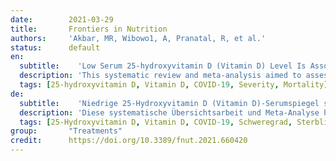 ```yaml
---
date:        2021-03-29
title:       Frontiers in Nutrition
authors:     'Akbar, MR, Wibowo1, A, Pranatal, R, et al.'
status:      default
en:
  subtitle:    'Low Serum 25-hydroxyvitamin D (Vitamin D) Level Is Associated With Susceptibility to COVID-19, Severity, and Mortality: A Systematic Review and Meta-Analysis'
  description: 'This systematic review and meta-analysis aimed to assess whether low serum 25-hydroxyvitamin D (25-OHD) level is associated with susceptibility to COVID-19, severity, and mortality related to COVID-19. Systematic literature searches of PubMed, Scopus, and Embase database up until 9 December 2020. We include published observational prospective and retrospective studies with information on 25-OHD that reported main/secondary outcome. Low serum 25-OHD refers to participants with serum 25-OHD level below a cut-off point ranging from 20 to 30 ng/mL. Other cut-off values were excluded to reduce heterogeneity. The main outcome was mortality defined as non-survivor/death. The secondary outcome was susceptibility and severe COVID-19. There were 14 studies comprising of 999,179 participants. Low serum 25-OHD was associated with higher rate of COVID-19 infection compared to the control group. Higher rate of severe COVID-19 was observed in patients with low serum 25-OHD. Low serum 25-OHD was associated with higher mortality. Meta-regression analysis showed that the association between low serum 25-OHD and mortality was affected by male gender, diabetes. Low serum 25-OHD level was associated with COVID-19 infection, severe presentation, and mortality.'
  tags: [25-hydroxyvitamin D, Vitamin D, COVID-19, Severity, Mortality]
de: 
  subtitle:    'Niedrige 25-Hydroxyvitamin D (Vitamin D)-Serumspiegel sind mit der Anfälligkeit für COVID-19, dem Schweregrad und der Sterblichkeit verbunden: Eine systematische Überprüfung und Meta-Analyse'
  description: 'Diese systematische Übersichtsarbeit und Meta-Analyse hatte das Ziel zu beurteilen, ob ein niedriger Serumspiegel von 25-Hydroxyvitamin D (25-OHD) mit der Anfälligkeit für COVID-19, dem Schweregrad und der Sterblichkeit im Zusammenhang mit COVID-19 verbunden ist. Die systematische Literatursuche erfolgte in den Datenbanken PubMed, Scopus und Embase bis zum 9. Dezember 2020. Wir schließen veröffentlichte prospektive und retrospektive Beobachtungsstudien mit Informationen über 25-OHD ein, die über Haupt-/Sekundärergebnisse berichten. Der Begriff "niedriger 25-OHD-Serumspiegel" bezieht sich auf Teilnehmer mit einem 25-OHD-Serumspiegel unter einem Grenzwert zwischen 20 und 30 ng/ml. Andere Cut-off-Werte wurden ausgeschlossen, um die Heterogenität zu verringern. Das Hauptergebnis war die Sterblichkeit, definiert als Nicht-Überlebender/Tod. Der sekundäre Endpunkt war die Anfälligkeit und schwere COVID-19. Einbezogen waren 14 Studien mit insgesamt 999 179 Teilnehmern. Ein niedriger 25-OHD-Serumspiegel war im Vergleich zur Kontrollgruppe mit einer höheren Rate an COVID-19-Infektionen verbunden. Eine höhere Rate an schweren COVID-19-Infektionen wurde bei Patienten mit niedrigem Serum 25-OHD beobachtet. Niedriges Serum 25-OHD war mit einer höheren Sterblichkeit verbunden. Die Meta-Regressionsanalyse zeigte, dass der Zusammenhang zwischen niedrigem Serum-25-OHD-Spiegel und Mortalität durch das männliche Geschlecht und Diabetes beeinflusst wurde. Ein niedriger 25-OHD-Serumspiegel war mit einer COVID-19-Infektion, einer schweren Verlaufsform und der Sterblichkeit verbunden.'
  tags: [25-Hydroxyvitamin D, Vitamin D, COVID-19, Schweregrad, Sterblichkeit]
group:       "Treatments"
credit:      https://doi.org/10.3389/fnut.2021.660420
---
```

